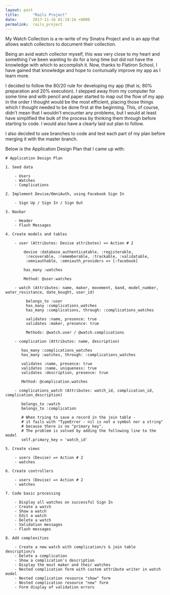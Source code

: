 ```yaml
---
layout: post
title:      "Rails Project"
date:       2017-11-16 01:19:16 +0000
permalink:  rails_project
---
```



My Watch Collection is a re-write of my Sinatra Project and is an app that allows watch collectors to document their collection.  

Being an avid watch collector myself, this was very close to my heart and something I've been wanting to do for a long time but did not have the knowledge with which to accomplish it.  Now, thanks to Flatiron School, I have gained that knowledge and hope to contunually improve my app as I learn more.
 
I decided to follow the 80/20 rule for developing my app (that is; 80% preparation and 20% execution).  I stepped away from my computer for some time and with pencil and paper started to map out the flow of my app in the order I thought would be the most efficient, placing those things which I thought needed to be done first at the beginning.  This, of course, didn't mean that I wouldn't encounter any problems, but I would at least have simplified the bulk of the process by thinking them through before starting to code.  I would also have a clearly laid out plan to follow.

I also decided to use branches to code and test each part of my plan before merging it with the master branch.

Below is the Application Design Plan that I came up with:

```
# Application Design Plan 

1. Seed data

    - Users  
    - Watches  
    - Complications  

2. Implement Devise/OmniAuth, using Facebook Sign In

    - Sign Up / Sign In / Sign Out  

3. Navbar

    - Header  
    - Flash Messages  

4. Create models and tables

    - user (Attributes: Devise attributes) => Action # 2  

        devise :database_authenticatable, :registerable,  
         :recoverable, :rememberable, :trackable, :validatable,  
         :omniauthable, :omniauth_providers => [:facebook]  

        has_many :watches  

        Method: @user.watches  

    - watch (Attributes: name, maker, movement, band, model_number, water_resistance, date_bought, user_id)  

         belongs_to :user  
         has_many :complications_watches  
         has_many :complications, through: :complications_watches  

         validates :name, presence: true  
         validates :maker, presence: true  

         Methods: @watch.user / @watch.complications   

    - complication (Attributes: name, description)  

       has_many :complications_watches  
       has_many :watches, through: :complications_watches  

       validates :name, presence: true  
       validates :name, uniqueness: true  
       validates :description, presence: true  

       Method: @complication.watches  

    - complications_watch (Attributes: watch_id, complication_id, complication_description)  

       belongs_to :watch  
       belongs_to :complication  

       # When trying to save a record in the join table -  
       # it fails with "TypeError - nil is not a symbol nor a string"  
       # because there is no "primary key".  
       # The problem is solved by adding the following line to the model  
       self.primary_key = 'watch_id'  

5. Create views

    - users (Devise) => Action # 2  
    - watches  

6. Create controllers

    - users (Devise) => Action # 2  
    - watches  

7. Code basic processing

    - Display all watches on successful Sign In  
    - Create a watch  
    - Show a watch  
    - Edit a watch  
    - Delete a watch  
    - Validation messages  
    - Flash messages  

8. Add complexities

    - Create a new watch with complication/s & join table description/s  
    - Delete a complication  
    - Show a complication's description  
    - Display the most maker and their watches  
    - Nested complication form with custom attribute writer in watch model  
    - Nested complication resource "show" form  
    - Nested complication resource "new" form  
    - Form display of validation errors  
```


